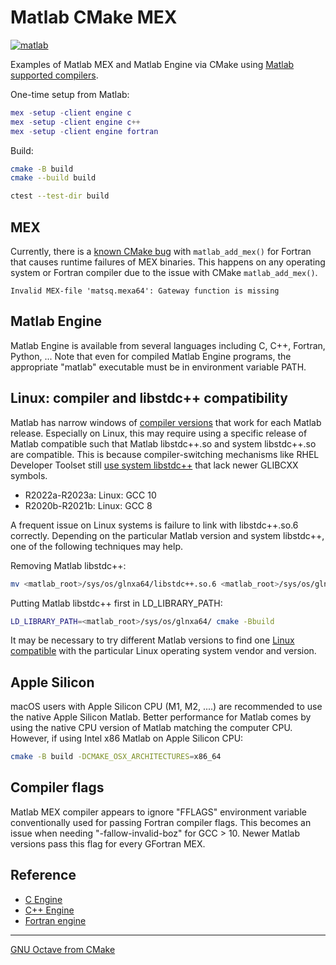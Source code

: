 # Matlab CMake MEX

[![matlab](https://github.com/scivision/matlab-cmake-mex/actions/workflows/ci.yml/badge.svg)](https://github.com/scivision/matlab-cmake-mex/actions/workflows/ci.yml)

Examples of Matlab MEX and Matlab Engine via CMake using
[Matlab supported compilers](https://www.mathworks.com/support/requirements/supported-compilers.html).

One-time setup from Matlab:

```matlab
mex -setup -client engine c
mex -setup -client engine c++
mex -setup -client engine fortran
```

Build:

```sh
cmake -B build
cmake --build build

ctest --test-dir build
```

## MEX

Currently, there is a
[known CMake bug](https://gitlab.kitware.com/cmake/cmake/-/issues/25068)
with `matlab_add_mex()` for Fortran that causes runtime failures of MEX binaries.
This happens on any operating system or Fortran compiler due to the issue with CMake `matlab_add_mex()`.

```
Invalid MEX-file 'matsq.mexa64': Gateway function is missing
```

## Matlab Engine

Matlab Engine is available from several languages including C, C++, Fortran, Python, ...
Note that even for compiled Matlab Engine programs, the appropriate "matlab" executable must be in environment variable PATH.

## Linux: compiler and libstdc++ compatibility

Matlab has narrow windows of
[compiler versions](https://www.mathworks.com/support/requirements/supported-compilers-linux.html)
that work for each Matlab release.
Especially on Linux, this may require using a specific release of Matlab compatible such that Matlab libstdc++.so and system libstdc++.so are compatible.
This is because compiler-switching mechanisms like RHEL Developer Toolset still
[use system libstdc++](https://stackoverflow.com/a/69146673)
that lack newer GLIBCXX symbols.

* R2022a-R2023a: Linux: GCC 10
* R2020b-R2021b: Linux: GCC 8

A frequent issue on Linux systems is failure to link with libstdc++.so.6 correctly.
Depending on the particular Matlab version and system libstdc++, one of the following techniques may help.

Removing Matlab libstdc++:

```sh
mv <matlab_root>/sys/os/glnxa64/libstdc++.so.6 <matlab_root>/sys/os/glnxa64/libstdc++.so.6.bak
```

Putting Matlab libstdc++ first in LD_LIBRARY_PATH:

```sh
LD_LIBRARY_PATH=<matlab_root>/sys/os/glnxa64/ cmake -Bbuild
```

It may be necessary to try different Matlab versions to find one
[Linux compatible](https://www.mathworks.com/support/requirements/matlab-linux.html)
with the particular Linux operating system vendor and version.

## Apple Silicon

macOS users with Apple Silicon CPU (M1, M2, ....) are recommended to use the native Apple Silicon Matlab.
Better performance for Matlab comes by using the native CPU version of Matlab matching the computer CPU.
However, if using Intel x86 Matlab on Apple Silicon CPU:

```sh
cmake -B build -DCMAKE_OSX_ARCHITECTURES=x86_64
```

## Compiler flags

Matlab MEX compiler appears to ignore "FFLAGS" environment variable conventionally used for passing Fortran compiler flags.
This becomes an issue when needing "-fallow-invalid-boz" for GCC > 10.
Newer Matlab versions pass this flag for every GFortran MEX.

## Reference

* [C Engine](https://www.mathworks.com/help/matlab/calling-matlab-engine-from-c-programs-1.html)
* [C++ Engine](https://www.mathworks.com/help/matlab/calling-matlab-engine-from-cpp-programs.html)
* [Fortran engine](https://www.mathworks.com/help/matlab/calling-matlab-engine-from-fortran-programs.html)

---

[GNU Octave from CMake](https://github.com/scivision/octave-cmake-mex)
